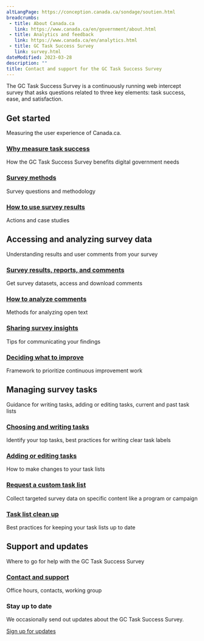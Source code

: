 ```yaml
---
altLangPage: https://conception.canada.ca/sondage/soutien.html
breadcrumbs:
 - title: About Canada.ca
   link: https://www.canada.ca/en/government/about.html
 - title: Analytics and feedback
   link: https://www.canada.ca/en/analytics.html
 - title: GC Task Success Survey
   link: survey.html
dateModified: 2023-03-28
description: ""
title: Contact and support for the GC Task Success Survey
---
```


<p>The GC Task Success Survey is a continuously running web intercept survey that asks questions related to three key elements: task success, ease, and satisfaction.

<section>
    <h2>Get started</h2>
    <p>Measuring the user experience of Canada.ca.</p>
    <div class="row">
        <section class="wb-eqht gc-drmt">
            <div class="col-md-4">
                <section>
                    <h3 class="h5"><a href="about-tss.html">Why measure task success</a></h3>
                    <p>How the GC Task Success Survey benefits digital government needs</p>
                </section>
            </div>
            <div class="col-md-4">
                <section>
                    <h3 class="h5"><a href="methods.html">Survey methods</a></h3>
                    <p>Survey questions and methodology</p>
                </section>
            </div>
            <div class="col-md-4">
                <section>
                    <h3 class="h5"><a href="benefits.html">How to use survey results</a></h3>
                    <p>Actions and case studies</p>
                </section>
            </div>
        </section>
    </div>
    <h2>Accessing and analyzing survey data</h2>
    <p>Understanding results and user comments from your survey</p>
    <div class="row">
        <section class="wb-eqht gc-drmt">
            <div class="col-md-4">
                <section>
                    <h3 class="h5"><a href="access-results.html">Survey results, reports, and comments</a></h3>
                    <p>Get survey datasets, access and download comments</p>
                </section>
            </div>
            <div class="col-md-4">
                <section>
                    <h3 class="h5"><a href="analyze-feedback.html">How to analyze comments</a></h3>
                    <p>Methods for analyzing open text</p>
                </section>
            </div>
            <div class="col-md-4">
                <section>
                    <h3 class="h5"><a href="insights.html">Sharing survey insights</a></h3>
                    <p>Tips for communicating your findings </p>
                </section>
            </div>
            <div class="col-md-4">
                <section>
                    <h3 class="h5"><a href="prioritize.html">Deciding what to improve</a></h3>
                    <p>Framework to prioritize continuous improvement work</p>
                </section>
            </div>
        </section>
    </div>
    <h2>Managing survey tasks</h2>
    <p>Guidance for writing tasks, adding or editing tasks, current and past task lists</p>
    <div class="row">
        <section class="wb-eqht gc-drmt">
            <div class="col-md-4">
                <section>
                    <h3 class="h5"><a href="writing-tasks.html">Choosing and writing tasks</a></h3>
                    <p>Identify your top tasks, best practices for writing clear task labels</p>
                </section>
            </div>
            <div class="col-md-4">
                <section>
                    <h3 class="h5"><a href="updating-tasks.html">Adding or editing tasks</a></h3>
                    <p>How to make changes to your task lists</p>
                </section>
            </div>
            <div class="col-md-4">
                <section>
                    <h3 class="h5"><a href="custom-list.html">Request a custom task list</a></h3>
                    <p>Collect targeted survey data on specific content like a program or campaign</p>
                </section>
            </div>
            <div class="col-md-4">
                <section>
                    <h3 class="h5"><a href="task-list-cleanup.html">Task list clean up</a></h3>
                    <p>Best practices for keeping your task lists up to date</p>
                </section>
            </div>
        </section>
    </div>
    <h2>Support and updates</h2>
    <p>Where to go for help with the GC Task Success Survey</p>
    <div class="row">
        <section class="wb-eqht gc-drmt">
            <div class="col-md-4">
                <section>
                    <h3 class="h5"><a href="support.html">Contact and support</a></h3>
                    <p>Office hours, contacts, working group</p>
                </section>
            </div>
        </section>
    </div>
    <div class="well well-sm mrgn-tp-lg">
        <h3 class="mrgn-tp-md">Stay up to date</h3>
        <p>We occasionally send out updates about the GC Task Success Survey.</p>
        <a href="https://forms.office.com/r/gMwR9wiuJa" class="btn btn-primary mrgn-bttm-md" role="button">Sign up for updates</a>
    </div>
</section>

